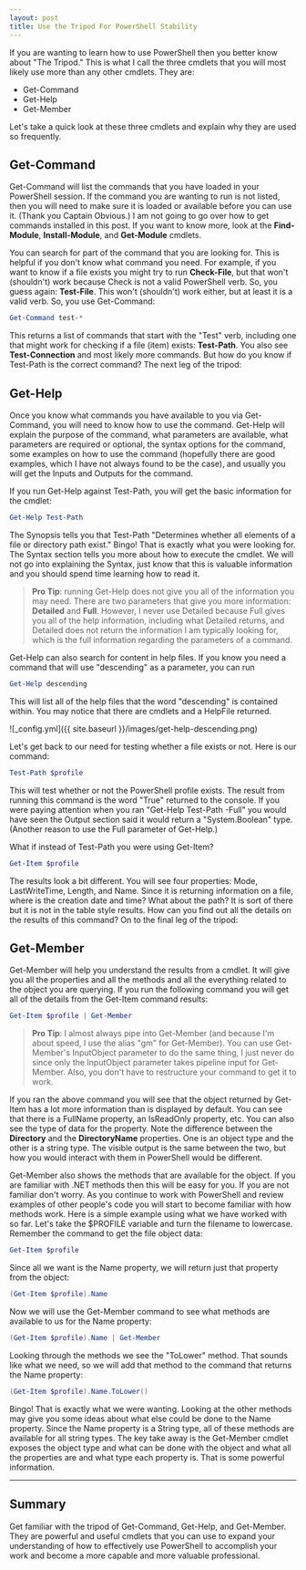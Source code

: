 ```yaml
---
layout: post
title: Use the Tripod For PowerShell Stability
---
```


If you are wanting to learn how to use PowerShell then you better know about "The Tripod."
This is what I call the three cmdlets that you will most likely use more than any other cmdlets.
They are:

* Get-Command
* Get-Help
* Get-Member

Let's take a quick look at these three cmdlets and explain why they are used so frequently.

## Get-Command

Get-Command will list the commands that you have loaded in your PowerShell session.
If the command you are wanting to run is not listed, then you will need to make sure it is loaded or available before you can use it.
(Thank you Captain Obvious.)
I am not going to go over how to get commands installed in this post.
If you want to know more, look at the **Find-Module**, **Install-Module**, and **Get-Module** cmdlets.

You can search for part of the command that you are looking for.
This is helpful if you don't know what command you need.
For example, if you want to know if a file exists you might try to run **Check-File**,
but that won't (shouldn't) work because Check is not a valid PowerShell verb.
So, you guess again: **Test-File**.
This won't (shouldn't) work either, but at least it is a valid verb.
So, you use Get-Command:

```powershell
Get-Command test-*
```

This returns a list of commands that start with the "Test" verb, including one that might work for checking if a file (item) exists: **Test-Path**.
You also see **Test-Connection** and most likely more commands.
But how do you know if Test-Path is the correct command? The next leg of the tripod:

## Get-Help

Once you know what commands you have available to you via Get-Command, you will need to know how to use the command.
Get-Help will explain the purpose of the command, what parameters are available, what parameters are required or optional, the syntax options for the command, some examples on how to use the command (hopefully there are good examples, which I have not always found to be the case), and usually you will get the Inputs and Outputs for the command.

If you run Get-Help against Test-Path, you will get the basic information for the cmdlet:

```powershell
Get-Help Test-Path
```

 The Synopsis tells you that Test-Path "Determines whether all elements of a file or directory path exist." Bingo! That is exactly what you were looking for.
The Syntax section tells you more about how to execute the cmdlet.
We will not go into explaining the Syntax, just know that this is valuable information and you should spend time learning how to read it.

>**Pro Tip**: running Get-Help does not give you all of the information you may need.
There are two parameters that give you more information: **Detailed** and **Full**.
However, I never use Detailed because Full gives you all of the help information, including what Detailed returns, and Detailed does not return the information I am typically looking for, which is the full information regarding the parameters of a command.

Get-Help can also search for content in help files.
If you know you need a command that will use "descending" as a parameter, you can run

```powershell
Get-Help descending
```

This will list all of the help files that the word "descending" is contained within.
You may notice that there are cmdlets and a HelpFile returned.

![_config.yml]({{ site.baseurl }}/images/get-help-descending.png)

Let's get back to our need for testing whether a file exists or not.
Here is our command:

```powershell
Test-Path $profile
```

This will test whether or not the PowerShell profile exists.
The result from running this command is the word "True" returned to the console.
If you were paying attention when you ran "Get-Help Test-Path -Full" you would have seen the Output section said it would return a "System.Boolean" type.
(Another reason to use the Full parameter of Get-Help.)

What if instead of Test-Path you were using Get-Item?

```powershell
Get-Item $profile
```

The results look a bit different.
You will see four properties: Mode, LastWriteTime, Length, and Name.
Since it is returning information on a file, where is the creation date and time? What about the path? It is sort of there but it is not in the table style results.
How can you find out all the details on the results of this command? On to the final leg of the tripod:

## Get-Member

Get-Member will help you understand the results from a cmdlet.
It will give you all the properties and all the methods and all the everything related to the object you are querying.
If you run the following command you will get all of the details from the Get-Item command results:

```powershell
Get-Item $profile | Get-Member
```

>**Pro Tip**: I almost always pipe into Get-Member (and because I'm about speed, I use the alias "gm" for Get-Member).
You can use Get-Member's InputObject parameter to do the same thing, I just never do since only the InputObject parameter takes pipeline input for Get-Member.
Also, you don't have to restructure your command to get it to work.

If you ran the above command you will see that the object returned by Get-Item has a lot more information than is displayed by default.
You can see that there is a FullName property, an IsReadOnly property, etc.
You can also see the type of data for the property.
Note the difference between the **Directory** and the **DirectoryName** properties.
One is an object type and the other is a string type.
The visible output is the same between the two, but how you would interact with them in PowerShell would be different.

Get-Member also shows the methods that are available for the object.
If you are familiar with .NET methods then this will be easy for you.
If you are not familiar don't worry.
As you continue to work with PowerShell and review examples of other people's code you will start to become familiar with how methods work.
Here is a simple example using what we have worked with so far.
Let's take the $PROFILE variable and turn the filename to lowercase.
Remember the command to get the file object data:

```powershell
Get-Item $profile
```

Since all we want is the Name property, we will return just that property from the object:

```powershell
(Get-Item $profile).Name
```

Now we will use the Get-Member command to see what methods are available to us for the Name property:

```powershell
(Get-Item $profile).Name | Get-Member
```

Looking through the methods we see the "ToLower" method.
That sounds like what we need, so we will add that method to the command that returns the Name property:

```powershell
(Get-Item $profile).Name.ToLower()
```

Bingo! That is exactly what we were wanting.
Looking at the other methods may give you some ideas about what else could be done to the Name property.
Since the Name property is a String type, all of these methods are available for all string types.
The key take away is the Get-Member cmdlet exposes the object type and what can be done with the object and what all the properties are and what type each property is.
That is some powerful information.

---

## Summary

Get familiar with the tripod of Get-Command, Get-Help, and Get-Member.
They are powerful and useful cmdlets that you can use to expand your understanding of how to effectively use PowerShell to accomplish your work and become a more capable and more valuable professional.